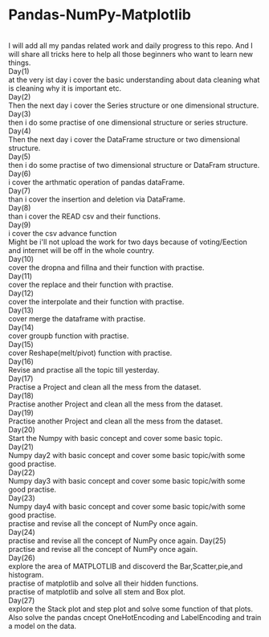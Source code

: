 # Pandas-NumPy-Matplotlib
<br>
I will add all my pandas related work and daily progress to this repo. And I will share all tricks here to help all those beginners who want to learn new things.
<br>
Day(1)
<br>
at the very ist day i cover the basic understanding about data cleaning what is cleaning why it is important etc.
<br>
Day(2)
<br>
Then the next day i cover the Series structure or one dimensional structure.
<br>
Day(3)
<br>
then i do some practise of one dimensional structure or series structure.
<br>
Day(4)
<br>
Then the next day i cover the DataFrame structure or two dimensional structure.
<br>
Day(5)
<br>
then i do some practise of two dimensional structure or DataFram structure.
<br>
Day(6)
<br>
i cover the arthmatic operation of pandas dataFrame.
<br>
Day(7)
<br>
than i cover the insertion and deletion via DataFrame.
<br>
Day(8)
<br>
than i cover the READ csv and their functions.
<br>
Day(9)
<br>
i cover the csv advance function
<br>
Might be i'll not upload the work for two days because of voting/Eection and internet will be off in the whole country.
<br>
Day(10)
<br>
cover the dropna and fillna and their function with practise.
<br>
Day(11)
<br>
cover the replace and their function with practise.
<br>
Day(12)
<br>
cover the interpolate and their function with practise.
<br>
Day(13)
<br>
cover merge the dataframe with practise.
<br>
Day(14)
<br>
cover groupb function with practise.
<br>
Day(15)
<br>
cover Reshape(melt/pivot) function with practise.
<br>
Day(16)
<br>
Revise and practise all the topic till yesterday.
<br>
Day(17)
<br>
Practise a Project and clean all the mess from the dataset.
<br>
Day(18)
<br>
Practise another Project and clean all the mess from the dataset.
<br>
Day(19)
<br>
Practise another Project and clean all the mess from the dataset.
<br>
Day(20)
<br>
Start the Numpy with basic concept and cover some basic topic.
<br>
Day(21)
<br>
Numpy day2 with basic concept and cover some basic topic/with some good practise.
<br>
Day(22)
<br>
Numpy day3 with basic concept and cover some basic topic/with some good practise.
<br>
Day(23)
<br>
Numpy day4 with basic concept and cover some basic topic/with some good practise.
<br> 
practise and revise all the concept of NumPy once again.
<br>
Day(24)
<br>
practise and revise all the concept of NumPy once again.
Day(25)
<br>
practise and revise all the concept of NumPy once again.
<br>
Day(26)
<br>
explore the area of MATPLOTLIB and  discoverd the Bar,Scatter,pie,and histogram.
<br>
practise of matplotlib and solve all their hidden functions.
<br> 
practise of matplotlib and solve all stem and Box plot.
<br> 
Day(27)
<br>
explore the Stack plot and step plot and solve some function of that plots.
<br>
Also solve the pandas cncept OneHotEncoding and LabelEncoding and train a model on the data.
